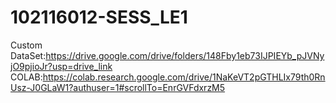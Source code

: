# 102116012-SESS_LE1
Custom DataSet:https://drive.google.com/drive/folders/148Fby1eb73IJPIEYb_pJVNyjO9pjioJr?usp=drive_link
COLAB:https://colab.research.google.com/drive/1NaKeVT2pGTHLIx79th0RnUsz-J0GLaW1?authuser=1#scrollTo=EnrGVFdxrzM5
